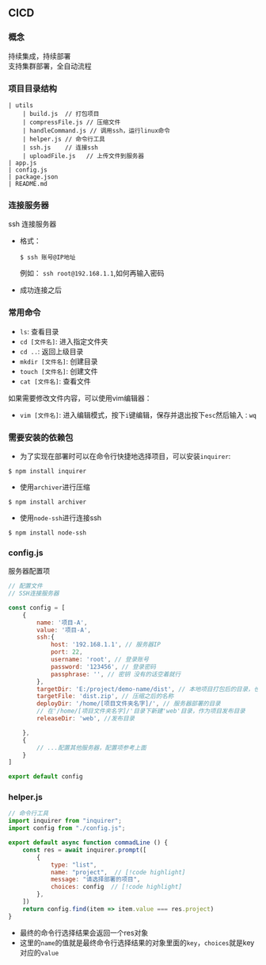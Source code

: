 ## CICD

### 概念

持续集成，持续部署<br />
支持集群部署，全自动流程

### 项目目录结构
```
| utils
    | build.js  // 打包项目
    | compressFile.js // 压缩文件
    | handleCommand.js // 调用ssh，运行linux命令
    | helper.js // 命令行工具
    | ssh.js    // 连接ssh
    | uploadFile.js   // 上传文件到服务器
| app.js
| config.js
| package.json
| README.md
```

### 连接服务器

ssh 连接服务器

- 格式：

  ```
  $ ssh 账号@IP地址
  ```

  例如：
  `ssh root@192.168.1.1`,如何再输入密码

- 成功连接之后

### 常用命令

- `ls`: 查看目录
- `cd [文件名]`: 进入指定文件夹
- `cd ..`: 返回上级目录
- `mkdir [文件名]`: 创建目录
- `touch [文件名]`: 创建文件
- `cat [文件名]`: 查看文件

如果需要修改文件内容，可以使用vim编辑器：
- `vim [文件名]`: 进入编辑模式，按下`i`键编辑，保存并退出按下`esc`然后输入`：wq`

### 需要安装的依赖包
- 为了实现在部署时可以在命令行快捷地选择项目，可以安装`inquirer`:
```
$ npm install inquirer
```

- 使用`archiver`进行压缩
```
$ npm install archiver
```

- 使用`node-ssh`进行连接ssh
```
$ npm install node-ssh  
```


### config.js
服务器配置项
```js
// 配置文件 
// SSH连接服务器

const config = [
    {
        name: '项目-A',
        value: '项目-A',
        ssh:{
            host: '192.168.1.1', // 服务器IP
            port: 22,
            username: 'root', // 登录账号
            password: '123456', // 登录密码
            passphrase: '', // 密钥 没有的话空着就行
        },
        targetDir: 'E:/project/demo-name/dist', // 本地项目打包后的目录，也是需要上传的目录
        targetFile: 'dist.zip', // 压缩之后的名称
        deployDir: '/home/[项目文件夹名字]/', // 服务器部署的目录
        // 在'/home/[项目文件夹名字]/'目录下新建'web'目录，作为项目发布目录
        releaseDir: 'web', //发布目录

    },
    {
        // ...配置其他服务器，配置项参考上面
    }
]

export default config
```

### helper.js
```js
// 命令行工具
import inquirer from "inquirer";
import config from "./config.js";

export default async function commadLine () {
    const res = await inquirer.prompt([
        {
            type: "list",
            name: "project",  // [!code highlight]
            message: "请选择部署的项目",
            choices: config  // [!code highlight]
        },
    ])
    return config.find(item => item.value === res.project)
}
```

- 最终的命令行选择结果会返回一个res对象
- 这里的`name`的值就是最终命令行选择结果的对象里面的`key`，`choices`就是key对应的`value`
